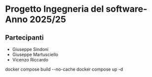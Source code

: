 # Progetto Ingegneria del software- Anno 2025/25
## Partecipanti
- Giuseppe Sindoni
- Giuseppe Martusciello
- Vicenzo Riccardo


docker compose build --no-cache
docker compose up -d